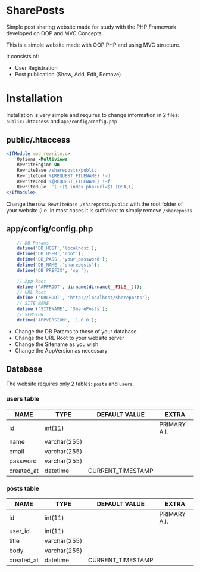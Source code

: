 # SharePosts
Simple post sharing website made for study with the PHP Framework developed on OOP and MVC Concepts.

This is a simple website made with OOP PHP and using MVC structure.

It consists of:
- User Registration
- Post publication (Show, Add, Edit, Remove)

# Installation

Installation is very simple and requires to change information in 2 files: `public/.htaccess` and `app/config/config.php`

## public/.htaccess

```Apache
<IfModule mod_rewrite.c>
    Options -Multiviews
    RewriteEngine On
    RewriteBase /shareposts/public
    RewriteCond %{REQUEST_FILENAME} !-d
    RewriteCond %{REQUEST_FILENAME} !-f
    RewriteRule  ^(.+)$ index.php?url=$1 [QSA,L]
</IfModule>
```

Change the row: `RewriteBase /shareposts/public` with the root folder of your website (i.e. in most cases it is sufficient to simply remove `/shareposts`.

## app/config/config.php

```PHP
    // DB Params
    define('DB_HOST','localhost');
    define('DB_USER','root');
    define('DB_PASS','your_password');
    define('DB_NAME','shareposts');
    define('DB_PREFIX', 'sp_');

    // App Root
    define ('APPROOT', dirname(dirname(__FILE__)));
    // URL Root
    define ('URLROOT', 'http://localhost/shareposts');
    // SITE NAME
    define ('SITENAME', 'SharePosts');
    // VERSION
    define('APPVERSION', '1.0.0');
```

- Change the DB Params to those of your database
- Change the URL Root to your website server
- Change the Sitename as you wish
- Change the AppVersion as necessary

## Database

The website requires only 2 tables: `posts` and `users`.

### users table

|NAME       |TYPE         |DEFAULT VALUE      |EXTRA        |
|-----------|-------------|-------------------|-------------|
|id         |int(11)      |                   |PRIMARY A.I. |
|name       |varchar(255) |                   |             |
|email      |varchar(255) |                   |             |
|password   |varchar(255) |                   |             |
|created_at |datetime     |CURRENT_TIMESTAMP  |             |

### posts table

|NAME       |TYPE         |DEFAULT VALUE      |EXTRA        |
|-----------|-------------|-------------------|-------------|
|id         |int(11)      |                   |PRIMARY A.I. |
|user_id    |int(11)      |                   |             |
|title      |varchar(255) |                   |             |
|body       |varchar(255) |                   |             |
|created_at |datetime     |CURRENT_TIMESTAMP  |             |